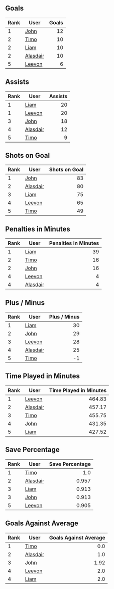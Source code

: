 ## Goals
| Rank | User | Goals |
| :--- | ---- | ---------: |
| 1 | [John](https://github.com/llevasseur/world-juniors-2022/blob/master/ROSTERS.md#John) |  12 |
| 2 | [Timo](https://github.com/llevasseur/world-juniors-2022/blob/master/ROSTERS.md#Timo) |  10 |
| 2 | [Liam](https://github.com/llevasseur/world-juniors-2022/blob/master/ROSTERS.md#Liam) |  10 |
| 2 | [Alasdair](https://github.com/llevasseur/world-juniors-2022/blob/master/ROSTERS.md#Alasdair) |  10 |
| 5 | [Leevon](https://github.com/llevasseur/world-juniors-2022/blob/master/ROSTERS.md#Leevon) |  6 |
## Assists
| Rank | User | Assists |
| :--- | ---- | ---------: |
| 1 | [Liam](https://github.com/llevasseur/world-juniors-2022/blob/master/ROSTERS.md#Liam) |  20 |
| 1 | [Leevon](https://github.com/llevasseur/world-juniors-2022/blob/master/ROSTERS.md#Leevon) |  20 |
| 3 | [John](https://github.com/llevasseur/world-juniors-2022/blob/master/ROSTERS.md#John) |  18 |
| 4 | [Alasdair](https://github.com/llevasseur/world-juniors-2022/blob/master/ROSTERS.md#Alasdair) |  12 |
| 5 | [Timo](https://github.com/llevasseur/world-juniors-2022/blob/master/ROSTERS.md#Timo) |  9 |
## Shots on Goal
| Rank | User | Shots on Goal |
| :--- | ---- | ---------: |
| 1 | [John](https://github.com/llevasseur/world-juniors-2022/blob/master/ROSTERS.md#John) |  83 |
| 2 | [Alasdair](https://github.com/llevasseur/world-juniors-2022/blob/master/ROSTERS.md#Alasdair) |  80 |
| 3 | [Liam](https://github.com/llevasseur/world-juniors-2022/blob/master/ROSTERS.md#Liam) |  75 |
| 4 | [Leevon](https://github.com/llevasseur/world-juniors-2022/blob/master/ROSTERS.md#Leevon) |  65 |
| 5 | [Timo](https://github.com/llevasseur/world-juniors-2022/blob/master/ROSTERS.md#Timo) |  49 |
## Penalties in Minutes
| Rank | User | Penalties in Minutes |
| :--- | ---- | ---------: |
| 1 | [Liam](https://github.com/llevasseur/world-juniors-2022/blob/master/ROSTERS.md#Liam) |  39 |
| 2 | [Timo](https://github.com/llevasseur/world-juniors-2022/blob/master/ROSTERS.md#Timo) |  16 |
| 2 | [John](https://github.com/llevasseur/world-juniors-2022/blob/master/ROSTERS.md#John) |  16 |
| 4 | [Leevon](https://github.com/llevasseur/world-juniors-2022/blob/master/ROSTERS.md#Leevon) |  4 |
| 4 | [Alasdair](https://github.com/llevasseur/world-juniors-2022/blob/master/ROSTERS.md#Alasdair) |  4 |
## Plus / Minus
| Rank | User | Plus / Minus |
| :--- | ---- | ---------: |
| 1 | [Liam](https://github.com/llevasseur/world-juniors-2022/blob/master/ROSTERS.md#Liam) |  30 |
| 2 | [John](https://github.com/llevasseur/world-juniors-2022/blob/master/ROSTERS.md#John) |  29 |
| 3 | [Leevon](https://github.com/llevasseur/world-juniors-2022/blob/master/ROSTERS.md#Leevon) |  28 |
| 4 | [Alasdair](https://github.com/llevasseur/world-juniors-2022/blob/master/ROSTERS.md#Alasdair) |  25 |
| 5 | [Timo](https://github.com/llevasseur/world-juniors-2022/blob/master/ROSTERS.md#Timo) |  -1 |
## Time Played in Minutes
| Rank | User | Time Played in Minutes |
| :--- | ---- | ---------: |
| 1 | [Leevon](https://github.com/llevasseur/world-juniors-2022/blob/master/ROSTERS.md#Leevon) |  464.83 |
| 2 | [Alasdair](https://github.com/llevasseur/world-juniors-2022/blob/master/ROSTERS.md#Alasdair) |  457.17 |
| 3 | [Timo](https://github.com/llevasseur/world-juniors-2022/blob/master/ROSTERS.md#Timo) |  455.75 |
| 4 | [John](https://github.com/llevasseur/world-juniors-2022/blob/master/ROSTERS.md#John) |  431.35 |
| 5 | [Liam](https://github.com/llevasseur/world-juniors-2022/blob/master/ROSTERS.md#Liam) |  427.52 |
## Save Percentage
| Rank | User | Save Percentage |
| :--- | ---- | ---------: |
| 1 | [Timo](https://github.com/llevasseur/world-juniors-2022/blob/master/ROSTERS.md#Timo) |  1.0 |
| 2 | [Alasdair](https://github.com/llevasseur/world-juniors-2022/blob/master/ROSTERS.md#Alasdair) |  0.957 |
| 3 | [Liam](https://github.com/llevasseur/world-juniors-2022/blob/master/ROSTERS.md#Liam) |  0.913 |
| 3 | [John](https://github.com/llevasseur/world-juniors-2022/blob/master/ROSTERS.md#John) |  0.913 |
| 5 | [Leevon](https://github.com/llevasseur/world-juniors-2022/blob/master/ROSTERS.md#Leevon) |  0.905 |
## Goals Against Average
| Rank | User | Goals Against Average |
| :--- | ---- | ---------: |
| 1 | [Timo](https://github.com/llevasseur/world-juniors-2022/blob/master/ROSTERS.md#Timo) |  0.0 |
| 2 | [Alasdair](https://github.com/llevasseur/world-juniors-2022/blob/master/ROSTERS.md#Alasdair) |  1.0 |
| 3 | [John](https://github.com/llevasseur/world-juniors-2022/blob/master/ROSTERS.md#John) |  1.92 |
| 4 | [Leevon](https://github.com/llevasseur/world-juniors-2022/blob/master/ROSTERS.md#Leevon) |  2.0 |
| 4 | [Liam](https://github.com/llevasseur/world-juniors-2022/blob/master/ROSTERS.md#Liam) |  2.0 |